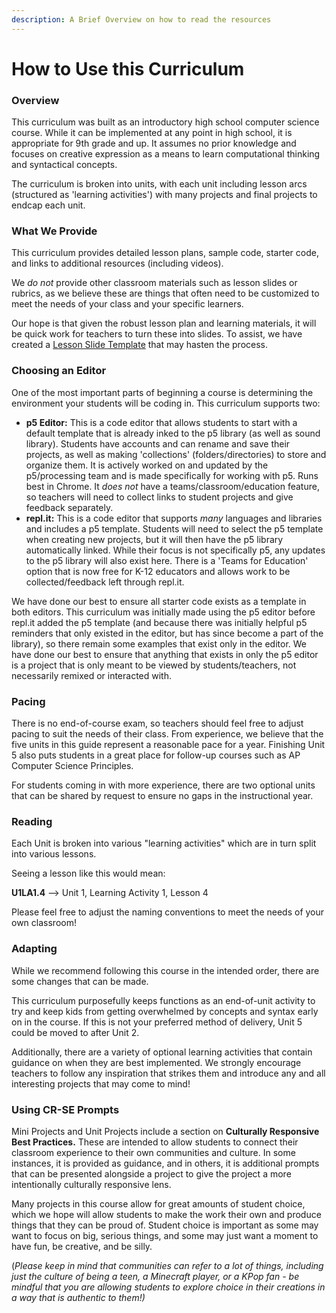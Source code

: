 ```yaml
---
description: A Brief Overview on how to read the resources
---
```


# How to Use this Curriculum

### Overview

This curriculum was built as an introductory high school computer science course. While it can be implemented at any point in high school, it is appropriate for 9th grade and up. It assumes no prior knowledge and focuses on creative expression as a means to learn computational thinking and syntactical concepts.

The curriculum is broken into units, with each unit including lesson arcs (structured as 'learning activities') with many projects and final projects to endcap each unit.

### What We Provide

This curriculum provides detailed lesson plans, sample code, starter code, and links to additional resources (including videos).

We _do not_ provide other classroom materials such as lesson slides or rubrics, as we believe these are things that often need to be customized to meet the needs of your class and your specific learners.&#x20;

Our hope is that given the robust lesson plan and learning materials, it will be quick work for teachers to turn these into slides. To assist, we have created a [Lesson Slide Template](https://docs.google.com/presentation/d/1WGfoOm6i32i0FPFXO6XcRYzc9NJrwzpxqLLanO10gS0/copy) that may hasten the process.

### Choosing an Editor

One of the most important parts of beginning a course is determining the environment your students will be coding in. This curriculum supports two:

* **p5 Editor:** This is a code editor that allows students to start with a default template that is already inked to the p5 library (as well as sound library). Students have accounts and can rename and save their projects, as well as making 'collections' (folders/directories) to store and organize them. It is actively worked on and updated by the p5/processing team and is made specifically for working with p5. Runs best in Chrome. It _does not_ have a teams/classroom/education feature, so teachers will need to collect links to student projects and give feedback separately.
* **repl.it:** This is a code editor that supports _many_ languages and libraries and includes a p5 template. Students will need to select the p5 template when creating new projects, but it will then have the p5 library automatically linked. While their focus is not specifically p5, any updates to the p5 library will also exist here. There is a 'Teams for Education' option that is now free for K-12 educators and allows work to be collected/feedback left through repl.it.&#x20;

We have done our best to ensure all starter code exists as a template in both editors. This curriculum was initially made using the p5 editor before repl.it added the p5 template (and because there was initially helpful p5 reminders that only existed in the editor, but has since become a part of the library), so there remain some examples that exist only in the editor. We have done our best to ensure that anything that exists in only the p5 editor is a project that is only meant to be viewed by students/teachers, not necessarily remixed or interacted with.

### Pacing

There is no end-of-course exam, so teachers should feel free to adjust pacing to suit the needs of their class. From experience, we believe that the five units in this guide represent a reasonable pace for a year. Finishing Unit 5 also puts students in a great place for follow-up courses such as AP Computer Science Principles.

For students coming in with more experience, there are two optional units that can be shared by request to ensure no gaps in the instructional year.

### Reading

Each Unit is broken into various "learning activities" which are in turn split into various lessons.

Seeing a lesson like this would mean:

**U1LA1.4** --> Unit 1, Learning Activity 1, Lesson 4

Please feel free to adjust the naming conventions to meet the needs of your own classroom!

### Adapting

While we recommend following this course in the intended order, there are some changes that can be made.

This curriculum purposefully keeps functions as an end-of-unit activity to try and keep kids from getting overwhelmed by concepts and syntax early on in the course. If this is not your preferred method of delivery, Unit 5 could be moved to after Unit 2.

Additionally, there are a variety of optional learning activities that contain guidance on when they are best implemented. We strongly encourage teachers to follow any inspiration that strikes them and introduce any and all interesting projects that may come to mind!

### Using CR-SE Prompts

Mini Projects and Unit Projects include a section on **Culturally Responsive Best Practices.** These are intended to allow students to connect their classroom experience to their own communities and culture. In some instances, it is provided as guidance, and in others, it is additional prompts that can be presented alongside a project to give the project a more intentionally culturally responsive lens.

Many projects in this course allow for great amounts of student choice, which we hope will allow students to make the work their own and produce things that they can be proud of. Student choice is important as some may want to focus on big, serious things, and some may just want a moment to have fun, be creative, and be silly.

(_Please keep in mind that communities can refer to a lot of things, including just the culture of being a teen, a Minecraft player, or a KPop fan - be mindful that you are allowing students to explore choice in their creations in a way that is authentic to them!)_
